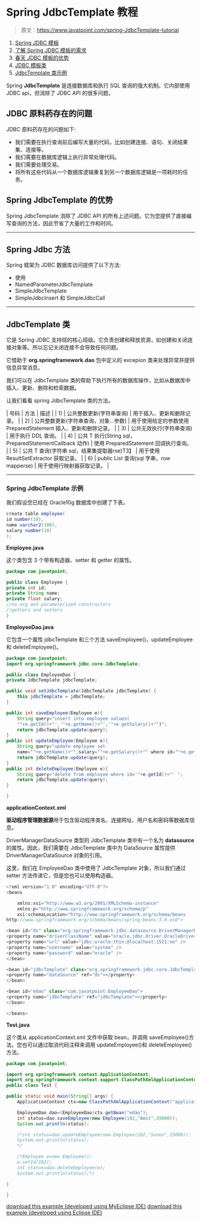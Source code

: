 # Spring JdbcTemplate 教程

> 原文：<https://www.javatpoint.com/spring-JdbcTemplate-tutorial>

1.  [Spring JDBC 模板](#)
2.  [了解 Spring JDBC 模板的需求](#)
3.  [春天 JDBC 模板的优势](#)
4.  [JDBC 模板类](#)
5.  [JdbcTemplate 类示例](#)

Spring **JdbcTemplate** 是连接数据库和执行 SQL 查询的强大机制。它内部使用 JDBC api，但消除了 JDBC API 的很多问题。

## JDBC 原料药存在的问题

JDBC 原料药存在的问题如下:

*   我们需要在执行查询前后编写大量的代码，比如创建连接、语句、关闭结果集、连接等。
*   我们需要在数据库逻辑上执行异常处理代码。
*   我们需要处理交易。
*   将所有这些代码从一个数据库逻辑重复到另一个数据库逻辑是一项耗时的任务。

## Spring JdbcTemplate 的优势

Spring JdbcTemplate 消除了 JDBC API 的所有上述问题。它为您提供了直接编写查询的方法，因此节省了大量的工作和时间。

* * *

## Spring Jdbc 方法

Spring 框架为 JDBC 数据库访问提供了以下方法:

*   使用
*   NamedParameterJdbcTemplate
*   SimpleJdbcTemplate
*   SimpleJdbcInsert 和 SimpleJdbcCall

* * *

## JdbcTemplate 类

它是 Spring JDBC 支持班的核心班级。它负责创建和释放资源，如创建和关闭连接对象等。所以忘记关闭连接不会导致任何问题。

它借助于 **org.springframework.dao** 包中定义的 excepion 类来处理异常并提供信息异常消息。

我们可以在 JdbcTemplate 类的帮助下执行所有的数据库操作，比如从数据库中插入、更新、删除和检索数据。

让我们看看 spring JdbcTemplate 类的方法。

| 号码 | 方法 | 描述 |
| 1) | 公共整数更新(字符串查询) | 用于插入、更新和删除记录。 |
| 2) | 公共整数更新(字符串查询，对象...参数) | 用于使用给定的参数使用 PreparedStatement 插入、更新和删除记录。 |
| 3) | 公共无效执行(字符串查询) | 用于执行 DDL 查询。 |
| 4) | 公共 <t>T 执行(String sql，PreparedStatementCallback <t>动作)</t></t> | 使用 PreparedStatement 回调执行查询。 |
| 5) | 公共 <t>T 查询(字符串 sql，结果集提取器<t>rse)</t>T3】</t> | 用于使用 ResultSetExtractor 获取记录。 |
| 6) | public <t>List <t>查询(sql 字串，row mapper<t>se)</t></t></t> | 用于使用行映射器获取记录。 |

* * *

### Spring JdbcTemplate 示例

我们假设您已经在 Oracle10g 数据库中创建了下表。

```java
create table employee(
id number(10),
name varchar2(100),
salary number(10)
);

```

**Employee.java**

这个类包含 3 个带有构造器、setter 和 getter 的属性。

```java
package com.javatpoint;

public class Employee {
private int id;
private String name;
private float salary;
//no-arg and parameterized constructors
//getters and setters
}

```

**EmployeeDao.java**

它包含一个属性 jdbcTemplate 和三个方法 saveEmployee()，updateEmployee 和 deleteEmployee()。

```java
package com.javatpoint;
import org.springframework.jdbc.core.JdbcTemplate;

public class EmployeeDao {
private JdbcTemplate jdbcTemplate;

public void setJdbcTemplate(JdbcTemplate jdbcTemplate) {
	this.jdbcTemplate = jdbcTemplate;
}

public int saveEmployee(Employee e){
	String query="insert into employee values(
	'"+e.getId()+"','"+e.getName()+"','"+e.getSalary()+"')";
	return jdbcTemplate.update(query);
}
public int updateEmployee(Employee e){
	String query="update employee set 
	name='"+e.getName()+"',salary='"+e.getSalary()+"' where id='"+e.getId()+"' ";
	return jdbcTemplate.update(query);
}
public int deleteEmployee(Employee e){
	String query="delete from employee where id='"+e.getId()+"' ";
	return jdbcTemplate.update(query);
}

}

```

**applicationContext.xml**

**驱动程序管理数据源**用于包含驱动程序类名、连接网址、用户名和密码等数据库信息。

DriverManagerDataSource 类型的 JdbcTemplate 类中有一个名为 **datasource** 的属性。因此，我们需要在 JdbcTemplate 类中为 DataSource 属性提供 DriverManagerDataSource 对象的引用。

这里，我们在 EmployeeDao 类中使用了 JdbcTemplate 对象，所以我们通过 setter 方法传递它，但是您也可以使用构造器。

```java
<?xml version="1.0" encoding="UTF-8"?>
<beans

	xmlns:xsi="http://www.w3.org/2001/XMLSchema-instance"
	xmlns:p="http://www.springframework.org/schema/p"
	xsi:schemaLocation="http://www.springframework.org/schema/beans 
http://www.springframework.org/schema/beans/spring-beans-3.0.xsd">

<bean id="ds" class="org.springframework.jdbc.datasource.DriverManagerDataSource">
<property name="driverClassName" value="oracle.jdbc.driver.OracleDriver" />
<property name="url" value="jdbc:oracle:thin:@localhost:1521:xe" />
<property name="username" value="system" />
<property name="password" value="oracle" />
</bean>

<bean id="jdbcTemplate" class="org.springframework.jdbc.core.JdbcTemplate">
<property name="dataSource" ref="ds"></property>
</bean>

<bean id="edao" class="com.javatpoint.EmployeeDao">
<property name="jdbcTemplate" ref="jdbcTemplate"></property>
</bean>

</beans>

```

**Test.java**

这个类从 applicationContext.xml 文件中获取 bean，并调用 saveEmployee()方法。您也可以通过取消代码注释来调用 updateEmployee()和 deleteEmployee()方法。

```java
package com.javatpoint;

import org.springframework.context.ApplicationContext;
import org.springframework.context.support.ClassPathXmlApplicationContext;
public class Test {

public static void main(String[] args) {
	ApplicationContext ctx=new ClassPathXmlApplicationContext("applicationContext.xml");

	EmployeeDao dao=(EmployeeDao)ctx.getBean("edao");
	int status=dao.saveEmployee(new Employee(102,"Amit",35000));
	System.out.println(status);

	/*int status=dao.updateEmployee(new Employee(102,"Sonoo",15000));
	System.out.println(status);
	*/

	/*Employee e=new Employee();
	e.setId(102);
	int status=dao.deleteEmployee(e);
	System.out.println(status);*/

}

}

```

[download this example (developed using MyEclipse IDE)](https://static.javatpoint.com/src/sp/jdbc1.zip)
[download this example (developed using Eclipse IDE)](https://static.javatpoint.com/src/sp/eclipse/jdbc1.zip)